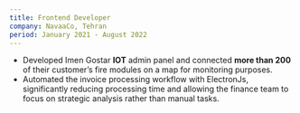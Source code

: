 ```yaml
---
title: Frontend Developer
company: NavaaCo, Tehran
period: January 2021 - August 2022
---
```


- Developed Imen Gostar **IOT** admin panel and connected **more than 200** of
  their customer’s fire modules on a map for monitoring purposes.
- Automated the invoice processing workflow with ElectronJs, significantly
  reducing processing time and allowing the finance team to focus on strategic
  analysis rather than manual tasks.
